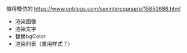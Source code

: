 值得模仿的
https://www.cnblogs.com/sexintercourse/p/15850686.html

- 渲染图像
- 渲染文字
- 替换bgColor
- 渲染列表（重用样式？）